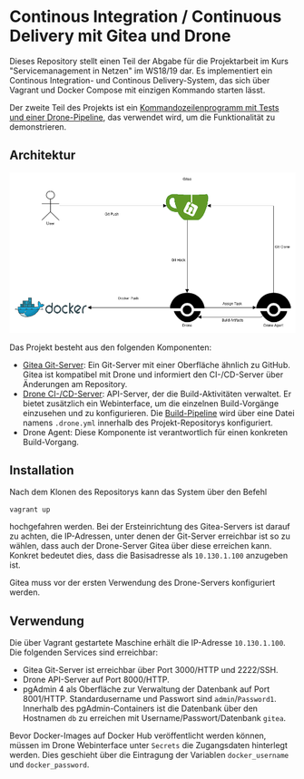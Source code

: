 # Continous Integration / Continuous Delivery mit Gitea und Drone

Dieses Repository stellt einen Teil der Abgabe für die Projektarbeit im Kurs "Servicemanagement in Netzen" im WS18/19 dar. Es implementiert ein Continous Integration- und Continous Delivery-System, das sich über Vagrant und Docker Compose mit einzigen Kommando starten lässt.

Der zweite Teil des Projekts ist ein [Kommandozeilenprogramm mit Tests und einer Drone-Pipeline](https://github.com/svcmgmt1819-mhdw/ci-test), das verwendet wird, um die Funktionalität zu demonstrieren.

## Architektur

![architecture](proj_architecture.png)

Das Projekt besteht aus den folgenden Komponenten:

- [Gitea Git-Server](https://gitea.io): Ein Git-Server mit einer Oberfläche ähnlich zu GitHub. Gitea ist kompatibel mit Drone und informiert den CI-/CD-Server über Änderungen am Repository.
- [Drone CI-/CD-Server](https://drone.io): API-Server, der die Build-Aktivitäten verwaltet. Er bietet zusätzlich ein Webinterface, um die einzelnen Build-Vorgänge einzusehen und zu konfigurieren. Die [Build-Pipeline](https://docs.drone.io/user-guide/pipeline/) wird über eine Datei namens `.drone.yml` innerhalb des Projekt-Repositorys konfiguriert.
- Drone Agent: Diese Komponente ist verantwortlich für einen konkreten Build-Vorgang.

## Installation

Nach dem Klonen des Repositorys kann das System über den Befehl

```
vagrant up
```

hochgefahren werden. Bei der Ersteinrichtung des Gitea-Servers ist darauf zu achten, die IP-Adressen, unter denen der Git-Server erreichbar ist so zu wählen, dass auch der Drone-Server Gitea über diese erreichen kann. Konkret bedeutet dies, dass die Basisadresse als `10.130.1.100` anzugeben ist.

Gitea muss vor der ersten Verwendung des Drone-Servers konfiguriert werden.

## Verwendung

Die über Vagrant gestartete Maschine erhält die IP-Adresse `10.130.1.100`. Die folgenden Services sind erreichbar:

- Gitea Git-Server ist erreichbar über Port 3000/HTTP und 2222/SSH.
- Drone API-Server auf Port 8000/HTTP.
- pgAdmin 4 als Oberfläche zur Verwaltung der Datenbank auf Port 8001/HTTP. Standardusername und Passwort sind `admin`/`Password1`. Innerhalb des pgAdmin-Containers ist die Datenbank über den Hostnamen `db` zu erreichen mit Username/Passwort/Datenbank `gitea`.

Bevor Docker-Images auf Docker Hub veröffentlicht werden können, müssen im Drone Webinterface unter `Secrets` die Zugangsdaten hinterlegt werden. Dies geschieht über die Eintragung der Variablen `docker_username` und `docker_password`.